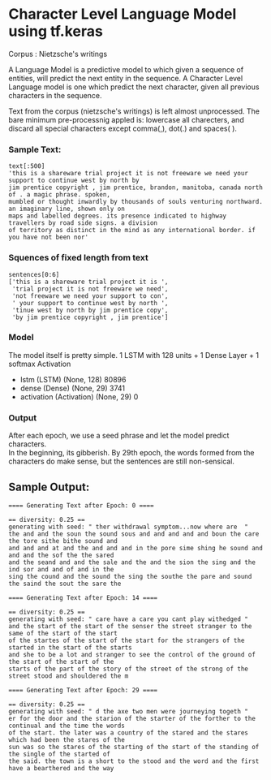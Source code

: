 # Character Level Language Model using tf.keras
Corpus : Nietzsche's writings

A Language Model is a predictive model to which given a sequence of entities, will predict the next entity in the sequence.
A Character Level Language model is one which predict the next character, given all previous characters in the sequence.

Text from the corpus (nietzsche's writings) is left almost unprocessed. The bare minimum pre-processnig appled is:
lowercase all charecters, and discard all special characters except comma(,), dot(.) and spaces( ).

### Sample Text:
````
text[:500]
'this is a shareware trial project it is not freeware we need your support to continue west by north by  
jim prentice copyright , jim prentice, brandon, manitoba, canada north of . a magic phrase. spoken,  
mumbled or thought inwardly by thousands of souls venturing northward. an imaginary line, shown only on  
maps and labelled degrees. its presence indicated to highway travellers by road side signs. a division  
of territory as distinct in the mind as any international border. if you have not been nor'
````
### Squences of fixed length from text
````
sentences[0:6] 
['this is a shareware trial project it is ',
 'trial project it is not freeware we need',
 'not freeware we need your support to con',
 ' your support to continue west by north ',
 'tinue west by north by jim prentice copy',
 'by jim prentice copyright , jim prentice']
 ````
### Model
The model itself is pretty simple.
1 LSTM with 128 units + 1 Dense Layer + 1 softmax Activation

* lstm (LSTM)                  (None, 128)               80896     
* dense (Dense)                (None, 29)                3741      
* activation (Activation)      (None, 29)                0         

### Output
After each epoch, we use a seed phrase and let the model predict characters.  
In the beginning, its gibberish. By 29th epoch, the words formed from the characters do make sense, but the sentences are still non-sensical.

## Sample Output:

````
==== Generating Text after Epoch: 0 ====

== diversity: 0.25 ==
generating with seed: " ther withdrawal symptom...now where are  "
the and and the soun the sound sous and and and and and boun the care the tore sithe bithe sound and  
and and and at and the and and and in the pore sime shing he sound and and and the sof the the sared  
and the seand and and the sale and the and the sion the sing and the ind sor and and of and in the  
sing the cound and the sound the sing the southe the pare and sound the saind the sout the sare the
````
  

````
==== Generating Text after Epoch: 14 ====

== diversity: 0.25 ==
generating with seed: " care have a care you cant play withedged "
and the start of the start of the senser the street stranger to the same of the start of the start  
of the startes of the start of the start for the strangers of the started in the start of the starts  
and she to be a lot and stranger to see the control of the ground of the start of the start of the  
starts of the part of the story of the street of the strong of the street stood and shouldered the m  
````

````
==== Generating Text after Epoch: 29 ====

== diversity: 0.25 ==
generating with seed: " d the axe two men were journeying togeth "
er for the door and the starion of the starter of the forther to the continual and the time the words  
of the start. the later was a country of the stared and the stares which had been the stares of the  
sun was so the stares of the starting of the start of the standing of the single of the started of  
the said. the town is a short to the stood and the word and the first have a bearthered and the way  
````
